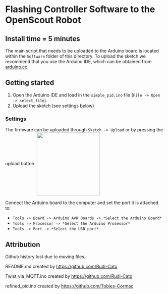 # Flashing Controller Software to the OpenScout Robot

## Install time = 5 minutes

The main script that needs to be uploaded to the Arduino board is located within the `Software` folder of this directory. To upload the sketch we recommend that you use the Arduino IDE, which can be obtained from [arduino.cc](https://www.arduino.cc/en/software).

## Getting started

1. Open the Arduino IDE and load in the `simple_pid.ino` file (`File -> Open -> select_file`).
1. Upload the sketch (see settings below)

### Settings

The firmware can be uploaded through `Sketch -> Upload` or by pressing the upload button.
<img align="center" width="200" src="../Documentation/Images/upload.png" />

Connect the Arduino board to the computer and set the port it is attached to:
  
- `Tools -> Board -> Arduino AVR Boards -> *Select the Arduino Board*`
- `Tools -> Processor -> *Select the Arduino Prosessor*`
- `Tools -> Port -> *Select the USB port*`


## Attribution

Github history lost due to moving files.


README.md created by https://github.com/Rudi-Cato

Twist_via_MQTT.ino created by https://github.com/Rudi-Cato

refined_pid.ino created by https://github.com/Tobies-Cormac
